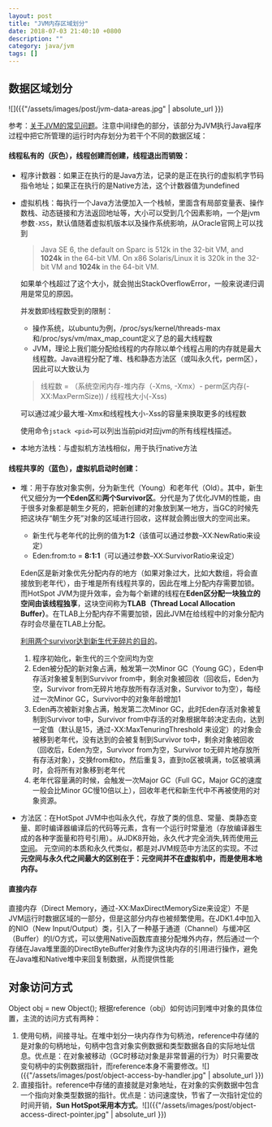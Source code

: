 ```yaml
---
layout: post
title: "JVM内存区域划分"
date: 2018-07-03 21:40:10 +0800
description: ""
category: java/jvm
tags: []
---
```


## 数据区域划分

![]({{"/assets/images/post/jvm-data-areas.jpg" | absolute_url }})

参考：[关于JVM的常见问题](https://blog.csdn.net/superxlcr/article/details/50995679)。注意中间绿色的部分，该部分为JVM执行Java程序过程中把它所管理的运行时内存划分为若干个不同的数据区域：

#### 线程私有的（灰色），线程创建而创建，线程退出而销毁：

- 程序计数器：如果正在执行的是Java方法，记录的是正在执行的虚拟机字节码指令地址；如果正在执行的是Native方法，这个计数器值为undefined

- 虚拟机栈：每执行一个Java方法便加入一个栈帧，里面含有局部变量表、操作数栈、动态链接和方法返回地址等，大小可以受到几个因素影响，一个是jvm参数`-XSS`，默认值随着虚拟机版本以及操作系统影响，从Oracle官网上可以找到

   > Java SE 6, the default on Sparc is 512k in the 32-bit VM, and **1024k** in the 64-bit VM. On x86 Solaris/Linux it is 320k in the 32-bit VM and **1024k** in the 64-bit VM.

   如果单个栈超过了这个大小，就会抛出StackOverflowError，一般来说递归调用是常见的原因。

   并发数即线程数受到的限制：

   - 操作系统，以ubuntu为例，/proc/sys/kernel/threads-max和/proc/sys/vm/max_map_count定义了总的最大线程数
   - JVM，理论上我们能分配给线程的内存除以单个线程占用的内存就是最大线程数。Java进程分配了堆、栈和静态方法区（或叫永久代，perm区），因此可以大致认为

   > 线程数 = （系统空闲内存-堆内存（-Xms, -Xmx）- perm区内存(-XX:MaxPermSize)) / 线程栈大小(-Xss)

   可以通过减少最大堆-Xmx和线程栈大小-Xss的容量来换取更多的线程数

   使用命令`jstack <pid>`可以列出当前pid对应jvm的所有线程栈描述。

- 本地方法栈：与虚拟机方法栈相似，用于执行native方法

#### 线程共享的（蓝色），虚拟机启动时创建：

- 堆：用于存放对象实例，分为新生代（Young）和老年代（Old）。其中，新生代又细分为**一个Eden区**和**两个Survivor区**。分代是为了优化JVM的性能，由于很多对象都是朝生夕死的，把新创建的对象放到某一地方，当GC的时候先把这块存“朝生夕死”对象的区域进行回收，这样就会腾出很大的空间出来。 

   - 新生代与老年代的比例的值为**1:2**（该值可以通过参数–XX:NewRatio来设定）
   - Eden:from:to = **8:1:1**（可以通过参数–XX:SurvivorRatio来设定）

   Eden区是新对象优先分配内存的地方（如果对象过大，比如大数组，将会直接放到老年代），由于堆是所有线程共享的，因此在堆上分配内存需要加锁。而HotSpot JVM为提升效率，会为每个新建的线程在**Eden区分配一块独立的空间由该线程独享**，这块空间称为**TLAB（Thread Local Allocation Buffer）**。在TLAB上分配内存不需要加锁，因此JVM在给线程中的对象分配内存时会尽量在TLAB上分配。

   [利用两个survivor达到新生代无碎片的目的](https://blog.csdn.net/yxc135/article/details/12199905)。

   1. 程序初始化，新生代的三个空间均为空
   2. Eden被分配的新对象占满，触发第一次Minor GC（Young GC），Eden中存活对象被复制到Survivor from中，剩余对象被回收（回收后，Eden为空，Survivor from无碎片地存放所有存活对象，Survivor to为空），每经过一次Minor GC，Survivor中的对象年龄增加1
   3. Eden再次被新对象占满，触发第二次Minor GC，此时Eden存活对象被复制到Survivor to中，Survivor from中存活的对象根据年龄决定去向，达到一定值（默认是15，通过-XX:MaxTenuringThreshold 来设定）的对象会被移到老年代，没有达到的会被复制到Survivor to中，剩余对象被回收（回收后，Eden为空，Survivor from为空，Survivor to无碎片地存放所有存活对象），交换from和to，然后重复3，直到to区被填满，to区被填满时，会将所有对象移到老年代
   4. 老年代容量满的时候，会触发一次Major GC（Full GC，Major GC的速度一般会比Minor GC慢10倍以上），回收年老代和新生代中不再被使用的对象资源。 

- 方法区：在HotSpot JVM中也叫永久代，存放了类的信息、常量、类静态变量、即时编译器编译后的代码等元素，含有一个运行时常量池（存放编译器生成的各种字面量和符号引用）。从JDK8开始，永久代才完全消失,转而使用[元空间](https://www.cnblogs.com/yulei126/p/6777323.html)。 元空间的本质和永久代类似，都是对JVM规范中方法区的实现。不过**元空间与永久代之间最大的区别在于：元空间并不在虚拟机中，而是使用本地内存。** 

#### 直接内存

直接内存（Direct Memory，通过-XX:MaxDirectMemorySize来设定）不是JVM运行时数据区域的一部分，但是这部分内存也被频繁使用。在JDK1.4中加入的NIO（New Input/Output）类，引入了一种基于通道（Channel）与缓冲区（Buffer）的I/O方式，可以使用Native函数库直接分配堆外内存，然后通过一个存储在Java堆里面的DirectByteBuffer对象作为这块内存的引用进行操作，避免在Java堆和Native堆中来回复制数据，从而提供性能

## 对象访问方式

Object obj = new Object(); 根据reference（obj）如何访问到堆中对象的具体位置，主流的访问方式有两种：

1. 使用句柄，间接寻址。在堆中划分一块内存作为句柄池，reference中存储的是对象的句柄地址，句柄中包含对象实例数据和类型数据各自的实际地址信息。优点是：在对象被移动（GC时移动对象是非常普遍的行为）时只需要改变句柄中的实例数据指针，而reference本身不需要修改。![]({{"/assets/images/post/object-access-by-handler.jpg" | absolute_url }})
2. 直接指针。reference中存储的直接就是对象地址，在对象的实例数据中包含一个指向对象类型数据的指针。优点是：访问速度快，节省了一次指针定位的时间开销，**Sun HotSpot采用本方式**。![]({{"/assets/images/post/object-access-direct-pointer.jpg" | absolute_url }})

